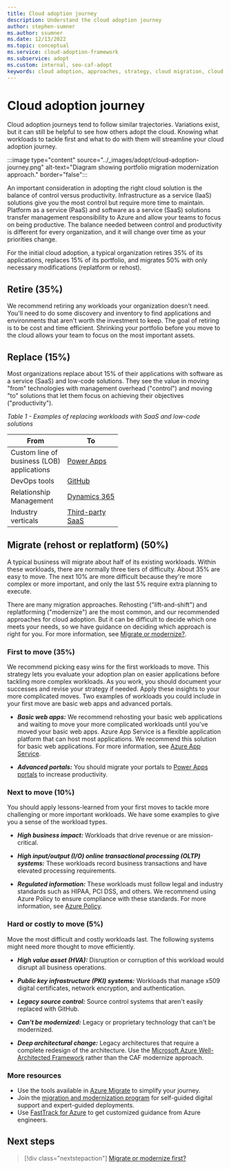 ```yaml
---
title: Cloud adoption journey
description: Understand the cloud adoption journey
author: stephen-sumner
ms.author: ssumner
ms.date: 12/13/2022
ms.topic: conceptual
ms.service: cloud-adoption-framework
ms.subservice: adopt
ms.custom: internal, seo-caf-adopt
keywords: cloud adoption, approaches, strategy, cloud migration, cloud modernization, cloud adoption framework
---
```


# Cloud adoption journey

Cloud adoption journeys tend to follow similar trajectories. Variations exist, but it can still be helpful to see how others adopt the cloud. Knowing what workloads to tackle first and what to do with them will streamline your cloud adoption journey.

:::image type="content" source="../_images/adopt/cloud-adoption-journey.png" alt-text="Diagram showing portfolio migration modernization approach." border="false":::

An important consideration in adopting the right cloud solution is the balance of control versus productivity. Infrastructure as a service (IaaS) solutions give you the most control but require more time to maintain. Platform as a service (PaaS) and software as a service (SaaS) solutions transfer management responsibility to Azure and allow your teams to focus on being productive. The balance needed between control and productivity is different for every organization, and it will change over time as your priorities change.

For the initial cloud adoption, a typical organization retires 35% of its applications, replaces 15% of its portfolio, and migrates 50% with only necessary modifications (replatform or rehost).

## Retire (35%)

We recommend retiring any workloads your organization doesn't need. You'll need to do some discovery and inventory to find applications and environments that aren't worth the investment to keep. The goal of retiring is to be cost and time efficient. Shrinking your portfolio before you move to the cloud allows your team to focus on the most important assets.

## Replace (15%)

Most organizations replace about 15% of their applications with software as a service (SaaS) and low-code solutions. They see the value in moving "from" technologies with management overhead ("control") and moving "to" solutions that let them focus on achieving their objectives ("productivity").

*Table 1 - Examples of replacing workloads with SaaS and low-code solutions*

| From | To |
| --- | --- |
|Custom line of <br>business (LOB)<br>applications|[Power Apps](/power-apps/powerapps-overview)|
|DevOps tools|[GitHub](/training/modules/introduction-to-github/)|
|Relationship <br>Management|[Dynamics 365](/dynamics365/get-started/intro-crossapp-index)|
|Industry <br>verticals|[Third-party <br>SaaS](https://azuremarketplace.microsoft.com/marketplace/apps?filters=saas&page=1li)|

## Migrate (rehost or replatform) (50%)

A typical business will migrate about half of its existing workloads. Within these workloads, there are normally three tiers of difficulty. About 35% are easy to move. The next 10% are more difficult because they're more complex or more important, and only the last 5% require extra planning to execute.

There are many migration approaches. Rehosting ("lift-and-shift") and replatforming ("modernize") are the most common, and our recommended approaches for cloud adoption. But it can be difficult to decide which one meets your needs, so we have guidance on deciding which approach is right for you. For more information, see [Migrate or modernize?](migrate-or-modernize.md).

### First to move (35%)

We recommend picking easy wins for the first workloads to move. This strategy lets you evaluate your adoption plan on easier applications before tackling more complex workloads. As you work, you should document your successes and revise your strategy if needed. Apply these insights to your more complicated moves. Two examples of workloads you could include in your first move are basic web apps and advanced portals.

- ***Basic web apps:*** We recommend rehosting your basic web applications and waiting to move your more complicated workloads until you've moved your basic web apps. Azure App Service is a flexible application platform that can host most applications. We recommend this solution for basic web applications. For more information, see [Azure App Service](/azure/app-service/overview).

- ***Advanced portals:*** You should migrate your portals to [Power Apps portals](/power-apps/maker/portals/overview) to increase productivity.

### Next to move (10%)

You should apply lessons-learned from your first moves to tackle more challenging or more important workloads. We have some examples to give you a sense of the workload types.

- ***High business impact:*** Workloads that drive revenue or are mission-critical.

- ***High input/output (I/O) online transactional processing (OLTP) systems:*** These workloads record business transactions and have elevated processing requirements.

- ***Regulated information:*** These workloads must follow legal and industry standards such as HIPAA, PCI DSS, and others. We recommend using Azure Policy to ensure compliance with these standards. For more information, see [Azure Policy](/azure/governance/policy/concepts/regulatory-compliance).

### Hard or costly to move (5%)

Move the most difficult and costly workloads last. The following systems might need more thought to move efficiently.

- ***High value asset (HVA):*** Disruption or corruption of this workload would disrupt all business operations.

- ***Public key infrastructure (PKI) systems:*** Workloads that manage x509 digital certificates, network encryption, and authentication.

- ***Legacy source control:*** Source control systems that aren't easily replaced with GitHub.

- ***Can't be modernized:*** Legacy or proprietary technology that can't be modernized.

- ***Deep architectural change:*** Legacy architectures that require a complete redesign of the architecture. Use the [Microsoft Azure Well-Architected Framework](/azure/architecture/framework/) rather than the CAF modernize approach.

### More resources

- Use the tools available in [Azure Migrate](/azure/migrate/migrate-services-overview) to simplify your journey.
- Join the [migration and modernization program](https://azure.microsoft.com/migration/migration-modernization-program/#program-form) for self-guided digital support and expert-guided deployments.
- Use [FastTrack for Azure](https://azure.microsoft.com/programs/azure-fasttrack/?v=18.03#overview) to get customized guidance from Azure engineers.

## Next steps

> [!div class="nextstepaction"]
> [Migrate or modernize first?](../adopt/migrate-or-modernize.md)
